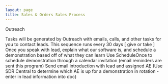 ```yaml
---
layout: page
title: Sales & Orders Sales Process
---
```


Outreach

Tasks will be generated by Outreach with emails, calls, and other tasks for you to contact leads. This sequence runs every 30 days [ give or take ]
Once you speak with lead, explain what our software is, and schedule a demonstration based off of what they can learn
Use ScheduleOnce to schedule demonstration through a calendar invitation (email reminders are sent this program)
Send email introduction with lead and assigned AE (Use SDR Central to determine which AE is up for a demonstration in rotation - enter in lead information into doc)
